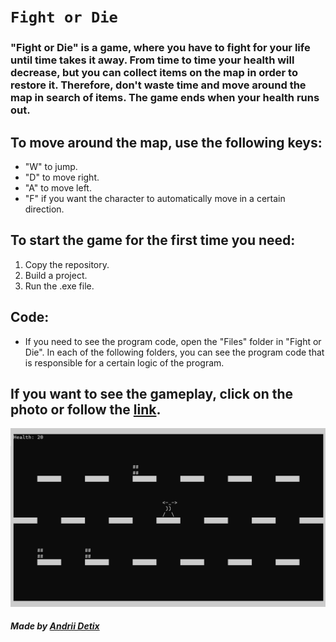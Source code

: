 # `Fight or Die`
### "Fight or Die" is a game, where you have to fight for your life until time takes it away. From time to time your health will decrease, but you can collect items on the map in order to restore it. Therefore, don't waste time and move around the map in search of items. The game ends when your health runs out.

## To move around the map, use the following keys:
- "W" to jump.
- "D" to move right.
- "A" to move left.
- "F" if you want the character to automatically move in a certain direction.

## To start the game for the first time you need:
1) Copy the repository.
2) Build a project.
3) Run the .exe file.

## Code:
- If you need to see the program code, open the "Files" folder in "Fight or Die". In each of the following folders, you can see the program code that is responsible for a certain logic of the program.

## If you want to see the gameplay, click on the photo or follow the [link](https://youtu.be/wM6YaZlHfD4).

[![Watch the video](Fight%20or%20Die/Fight_or_Die_Readme_PNG.png)](https://youtu.be/wM6YaZlHfD4)

###### **Made by [Andrii Detix](https://github.com/Andrii-Detix)**

